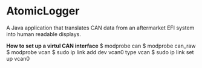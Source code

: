 # AtomicLogger
A Java application that translates CAN data from an aftermarket EFI system into human readable displays.

**How to set up a virtul CAN interface**
$ modprobe can
$ modprobe can_raw
$ modprobe vcan
$ sudo ip link add dev vcan0 type vcan
$ sudo ip link set up vcan0


